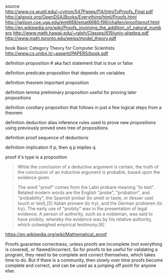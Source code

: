 
source
  http://www.cs.wustl.edu/~cytron/547Pages/f14/IntroToProofs_Final.pdf
  http://algoviz.org/OpenDSA/Books/Everything/html/Proofs.html
  http://jwilson.coe.uga.edu/emt668/emat6680.f99/challen/proof/proof.html
  http://en.wikipedia.org/wiki/Proofs_involving_the_addition_of_natural_numbers
  http://www.math.hawaii.edu/~ralph/Classes/619/univ-algebra.pdf
  http://www.math.toronto.edu/weiss/model_theory.pdf

  book
    Basic Category Theory for Computer Scientists
    http://www.cs.unibo.it/~asperti/PAPERS/book.pdf

definition proposition # aka fact
  statement that is true or false

definition predicate
  proposition that depends on variables

definition theorem
  important proposition

definition lemma
  preliminary proposition useful for proving later propositions

definition corollary
  proposition that follows in just a few logical steps from a theorem

definition deduction
  alias inference rules
  used to prove new propositions using previously proved ones
  tree of propositions

definition proof
  sequence of deductions

definition implication
  if p, then q
  p implies q

proof
  it's type is a proposition

> While the conclusion of a deductive argument is certain, the truth of the conclusion of an inductive argument is probable, based upon the evidence given


> The word "proof" comes from the Latin probare meaning "to test". Related modern words are the English "probe", "probation", and "probability", the Spanish probar (to smell or taste, or (lesser use) touch or test),[5] Italian provare (to try), and the German probieren (to try). The early use of "probity" was in the presentation of legal evidence. A person of authority, such as a nobleman, was said to have probity, whereby the evidence was by his relative authority, which outweighed empirical testimony.[6]

https://en.wikipedia.org/wiki/Mathematical_proof

Proofs guarantee correctness, unless proofs are incomplete (not everything is covered), or flawed/incorrect. So for proofs to be useful for validating a program, they need to be complete and correct themselves, which takes time to do. But if there is a community, then slowly over time proofs become complete and correct, and can be used as a jumping off point for anyone else.
